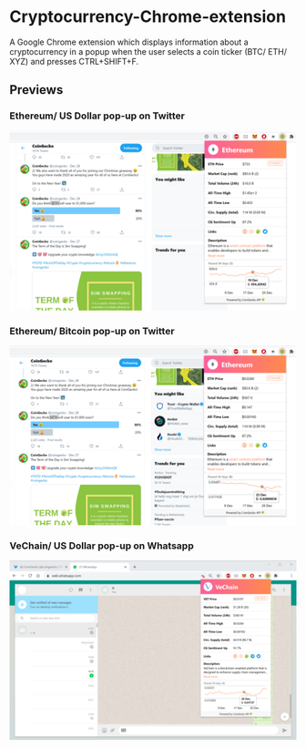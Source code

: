 # Cryptocurrency-Chrome-extension
A Google Chrome extension which displays information about a cryptocurrency in a popup when the user selects a coin ticker (BTC/ ETH/ XYZ) and presses CTRL+SHIFT+F.

## Previews
### Ethereum/ US Dollar pop-up on Twitter
<p align="center"> 
  <img src="images/CG_twitter_extension_screenshot_ETH_USD.png" alt="Ethereum USD pop-up on Twitter" width="800" >
</p>

### Ethereum/ Bitcoin pop-up on Twitter
<p align="center"> 
  <img src="images/CG_twitter_extension_screenshot_ETH_BTC.png" alt="Ethereum BTC pop-up on Twitter" width="800" >
</p>

### VeChain/ US Dollar pop-up on Whatsapp
<p align="center"> 
  <img src="images/CG_Whatsapp_extension_screenshot_VET_USD.png" alt="VeChain USD pop-up on Whatsapp" width="800" >
</p>

